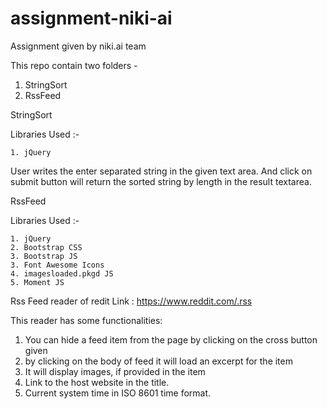 # assignment-niki-ai
Assignment given by niki.ai team

This repo contain two folders -
  1. StringSort
  2. RssFeed

StringSort

Libraries Used :-
    
    1. jQuery

User writes the enter separated string in the given text area.
And click on submit button will return the sorted string by length in the result textarea.


RssFeed

Libraries Used :-
    
    1. jQuery
    2. Bootstrap CSS
    3. Bootstrap JS
    3. Font Awesome Icons
    4. imagesloaded.pkgd JS
    5. Moment JS

Rss Feed reader of redit 
Link : https://www.reddit.com/.rss

This reader has some functionalities:
  1. You can hide a feed item from the page by clicking on the cross button given  
  2. by clicking on the body of feed it will load an excerpt for the item
  3. It will display images, if provided in the item  
  4. Link to the host website in the title.
  5. Current system time in ISO 8601 time format.



